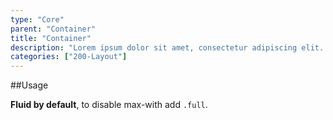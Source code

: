 ```yaml
---
type: "Core"
parent: "Container"
title: "Container"
description: "Lorem ipsum dolor sit amet, consectetur adipiscing elit. Nunc tempus laoreet leo sit amet iaculis."
categories: ["200-Layout"]
---
```


##Usage

**Fluid by default**, to disable max-with add `.full`.

<script type="text/plain" class="language-markup">
  <div class="container">
    <!-- content -->
  </div>
  
  <div class="container full">
    <!-- content -->
  </div>
</script>

